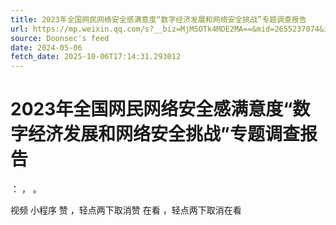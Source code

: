 ```yaml
---
title: 2023年全国网民网络安全感满意度“数字经济发展和网络安全挑战”专题调查报告
url: https://mp.weixin.qq.com/s?__biz=MjM5OTk4MDE2MA==&mid=2655237074&idx=3&sn=db661edd64501b559b011f2955784421
source: Doonsec's feed
date: 2024-05-06
fetch_date: 2025-10-06T17:14:31.293012
---
```


# 2023年全国网民网络安全感满意度“数字经济发展和网络安全挑战”专题调查报告

：
，
。

视频
小程序
赞
，轻点两下取消赞
在看
，轻点两下取消在看